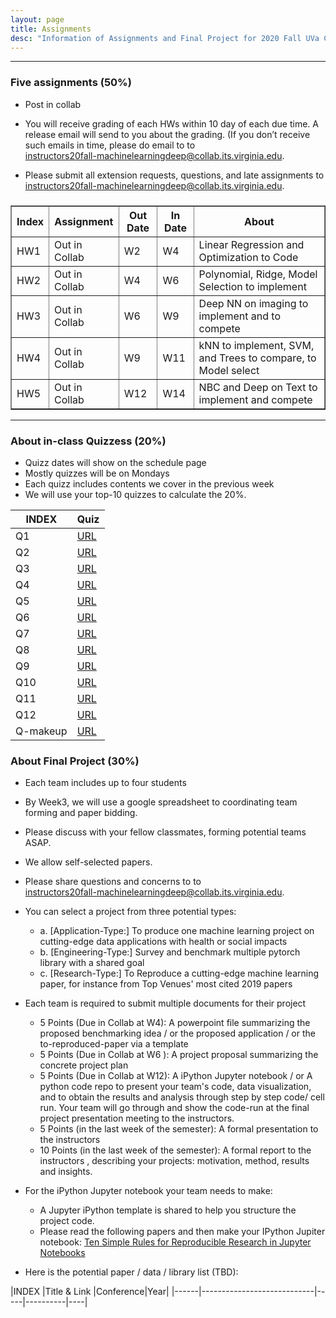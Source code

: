 ```yaml
---
layout: page
title: Assignments
desc: "Information of Assignments and Final Project for 2020 Fall UVa CS 4774 Machine Learning"
---
```


<hr>

### Five assignments (50%)
+ Post in collab 
+ You will receive grading of each HWs within 10 day of each due time. A release email will send to you about the grading. (If you don’t receive such emails in time, please do email to to <br>
[instructors20fall-machinelearningdeep@collab.its.virginia.edu](mailto:instructors20fall-machinelearningdeep@collab.its.virginia.edu).

+ Please submit all extension requests, questions, and late assignments  to <br>
[instructors20fall-machinelearningdeep@collab.its.virginia.edu](mailto:instructors20fall-machinelearningdeep@collab.its.virginia.edu).
 

<table id="datatab3" summary="Five Assignments" border="1">
<tr>
 <h3><b>
  <th>Index</th>
  <th>Assignment</th>
  <th>Out Date</th>
  <th>In Date</th>
  <th>About</th>
  </b>
  </h3>
</tr>
<tr>
  <td>HW1</td>
  <td>Out in Collab </td>
  <td>W2</td>
  <td>W4</td>
  <td>Linear Regression and  Optimization to Code</td>
</tr>
<tr>
  <td>HW2</td>
  <td>Out in Collab</td>
  <td>W4</td>
  <td>W6</td>
  <td>Polynomial, Ridge, Model Selection to implement</td>
</tr>
<tr>
  <td>HW3</td>
  <td>Out in Collab</td>
  <td>W6</td>
  <td>W9</td>
  <td>Deep NN on imaging to implement and to compete  </td>
</tr>
<tr>
  <td>HW4</td>
  <td>Out in Collab</td>
  <td>W9</td>
  <td>W11</td>
  <td> kNN to implement, SVM, and Trees to compare, to Model select</td>
</tr>
<tr>
  <td>HW5</td>
  <td>Out in Collab</td>
  <td>W12</td>
  <td>W14</td>
  <td>NBC and Deep on Text to implement and compete</td>
</tr>
</table>

<hr>

### About in-class Quizzess (20%)
+ Quizz dates will show on the schedule page
+ Mostly quizzes will be on Mondays
+ Each quizz includes contents we cover in the previous week
+ We will use your top-10 quizzes to calculate the 20%. 

|INDEX     | Quiz |
|------|----------------------------|
| Q1   | [URL]() |
| Q2   | [URL]() |
| Q3   | [URL]() |
| Q4   | [URL]() |
| Q5   | [URL]() |
| Q6   | [URL]() |
| Q7   | [URL]() |
| Q8   | [URL]() |
| Q9   | [URL]() |
| Q10   | [URL]() |
| Q11   | [URL]() |
| Q12   | [URL]() |
| Q-makeup   | [URL]() |



### About Final Project (30%)
+ Each team includes up to four students 

+ By Week3, we will use a google spreadsheet to coordinating team forming and paper bidding. 
+ Please discuss with your fellow classmates, forming potential teams ASAP. 
+ We allow self-selected papers. 
+ Please share questions and concerns to  to <br>
[instructors20fall-machinelearningdeep@collab.its.virginia.edu](mailto:instructors20fall-machinelearningdeep@collab.its.virginia.edu). 

+ You can select a project from three potential types: 
  - a. [Application-Type:] To produce one machine learning project on cutting-edge data applications with health or social impacts
  - b. [Engineering-Type:] Survey and benchmark multiple pytorch library with a shared goal
  - c. [Research-Type:] To Reproduce a cutting-edge machine learning paper, for instance from Top Venues' most cited 2019 papers 


+ Each team is required to submit multiple documents for their project
  - 5 Points (Due in Collab at W4): A powerpoint file  summarizing the proposed benchmarking idea / or the proposed application / or the to-reproduced-paper via a template
  - 5 Points (Due in Collab at W6 ): A project proposal  summarizing the concrete project plan 
  - 5 Points (Due in Collab at W12): A iPython Jupyter notebook / or A python code repo to present your team's code, data visualization, and to obtain the results and analysis through step by step code/ cell run. Your team will go through and show the code-run at the final project presentation meeting to the instructors. 
  - 5 Points (in the last week of the semester): A formal presentation to the instructors  
  - 10 Points (in the last week of the semester): A formal report to the instructors , describing your projects: motivation, method, results and insights. 

+ For the iPython Jupyter notebook your team needs to make: 
  - A Jupyter iPython template is shared to help you structure the project code. 
  - Please read the following papers and then make your IPython Jupiter notebook: [Ten Simple Rules for Reproducible Research in Jupyter Notebooks](https://arxiv.org/abs/1810.08055)
   

+ Here is the potential paper / data / library list (TBD): 

|INDEX     |Title  & Link  |Conference|Year|
|------|----------------------------|-----|----------|----|

